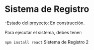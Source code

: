 <h1> Sistema de Registro</h1>
-Estado del proyecto: En construcción.

Para ejecutar el sistema, debes tener:

``` npm install react ```
Sistema de Registro 2
